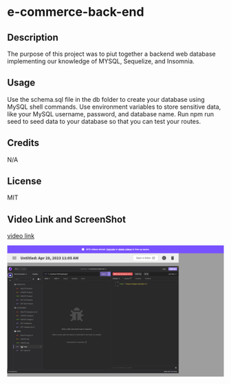 # e-commerce-back-end

## Description

The purpose of this project was to piut together a backend web database implementing our knowledge of MYSQL, Sequelize, and Insomnia.

## Usage

Use the schema.sql file in the db folder to create your database using MySQL shell commands. Use environment variables to store sensitive data, like your MySQL username, password, and database name. Run npm run seed to seed data to your database so that you can test your routes.

## Credits 

N/A

## License

MIT

## Video Link and ScreenShot

[video link](https://drive.google.com/file/d/16uWZ8x-xqJWsrozsWBkCnUqi7FaXWT1y/view)

![Sceenshot of Video](/assets/screencapture-app-screencastify-manage-videos-2KLwxBCcwYIyTdex4U6D-2023-04-28-11_10_57.png)

